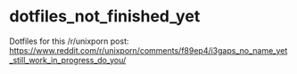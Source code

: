 # dotfiles_not_finished_yet
Dotfiles for this /r/unixporn post: https://www.reddit.com/r/unixporn/comments/f89ep4/i3gaps_no_name_yet_still_work_in_progress_do_you/
